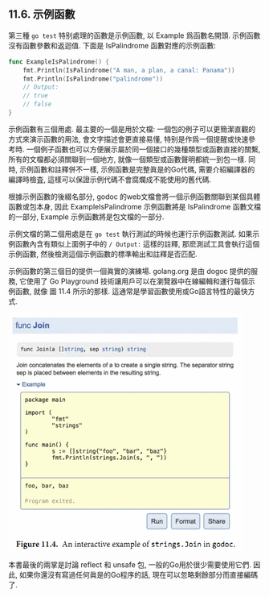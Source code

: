 ## 11.6. 示例函數

第三種 `go test` 特别處理的函數是示例函數, 以 Example 爲函數名開頭. 示例函數沒有函數參數和返迴值. 下面是 IsPalindrome 函數對應的示例函數:

```Go
func ExampleIsPalindrome() {
	fmt.Println(IsPalindrome("A man, a plan, a canal: Panama"))
	fmt.Println(IsPalindrome("palindrome"))
	// Output:
	// true
	// false
}
```

示例函數有三個用處. 最主要的一個是用於文檔: 一個包的例子可以更簡潔直觀的方式來演示函數的用法, 會文字描述會更直接易懂, 特别是作爲一個提醒或快速參考時. 一個例子函數也可以方便展示屬於同一個接口的幾種類型或函數直接的關繫, 所有的文檔都必須關聯到一個地方, 就像一個類型或函數聲明都統一到包一樣. 同時, 示例函數和註釋併不一樣, 示例函數是完整眞是的Go代碼, 需要介紹編譯器的編譯時檢査, 這樣可以保證示例代碼不會腐爛成不能使用的舊代碼.

根據示例函數的後綴名部分, godoc 的web文檔會將一個示例函數關聯到某個具體函數或包本身, 因此 ExampleIsPalindrome 示例函數將是 IsPalindrome 函數文檔的一部分, Example 示例函數將是包文檔的一部分.

示例文檔的第二個用處是在 `go test` 執行測試的時候也運行示例函數測試. 如果示例函數內含有類似上面例子中的 `/ Output:` 這樣的註釋, 那麽測試工具會執行這個示例函數, 然後檢測這個示例函數的標準輸出和註釋是否匹配.

示例函數的第三個目的提供一個眞實的演練場. golang.org 是由 dogoc 提供的服務, 它使用了 Go Playground 技術讓用戶可以在瀏覽器中在線編輯和運行每個示例函數, 就像 圖 11.4 所示的那樣. 這通常是學習函數使用或Go語言特性的最快方式.

![](../images/ch11-04.png)

本書最後的兩掌是討論 reflect 和 unsafe 包, 一般的Go用於很少需要使用它們. 因此, 如果你還沒有寫過任何眞是的Go程序的話, 現在可以忽略剩餘部分而直接編碼了.



